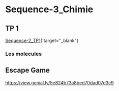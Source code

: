 
# Sequence-3_Chimie

## TP 1

[Sequence-2_TP1](./2_Physique-Chimie_Seq2_TP3.pdf){:target="_blank"}

<!--

[Sequence-2_TP1](./2_Physique-Chimie_Seq2_TP1.pdf){:target="_blank"}

## La dilution

![[Doc7.png]]{.center width=50%}

![[Doc9.png]]{.center width=50%}

??? example "Aide : molécule de l eau - H2O"
    ![[Doc8.png]]{.center width=50%}

<center><iframe src="https://phet.colorado.edu/sims/html/ph-scale/latest/ph-scale_en.html"
        width="800"
        height="600"
        allowfullscreen>
</iframe></center>

 
![[Doc10.png]]{.center}  

## La dissolution

<iframe src="https://learningapps.org/watch?app=2593042" style="border:0px;width:100%;height:500px" allowfullscreen="true" webkitallowfullscreen="true" mozallowfullscreen="true"></iframe>

[Activite 1](./2_Seq2_Act1.pdf){:target="_blank"}

??? example "Correction"
    ![[CorrLearningApps.png]]{.center width=50%}

[Sequence-2_Cours](./2_Physique-Chimie_Seq2_Co3_Ex.pdf){:target="_blank"}


??? example "Correction de l'exercice"
    [Sequence-2_Cours](./2_Physique-Chimie_Seq2_Co3.pdf){:target="_blank"}

    
## TP 3

[Sequence-2_TP3](./2_Physique-Chimie_Seq2_TP3_ConcentrationMassique.pdf){:target="_blank"}

-->

### Les molecules

<!--

<iframe src="https://phet.colorado.edu/sims/html/build-a-molecule/latest/build-a-molecule_fr.html"
        width="800"
        height="600"
        allowfullscreen>
</iframe>

<iframe src="https://phet.colorado.edu/sims/html/balancing-chemical-equations/latest/balancing-chemical-equations_fr.html"
        width="800"
        height="600"
        allowfullscreen>
</iframe>

-->

## Escape Game

https://view.genial.ly/5e824b73a8bed70dad07d3c9


